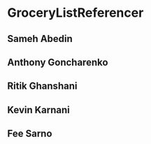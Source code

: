 # GroceryListReferencer

## Sameh Abedin

## Anthony Goncharenko

## Ritik Ghanshani

## Kevin Karnani

## Fee Sarno
